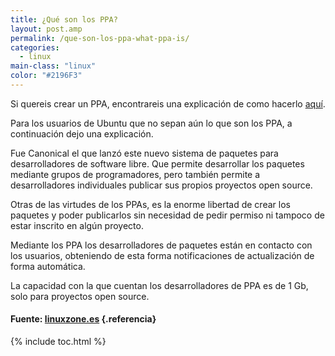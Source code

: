 ```yaml
---
title: ¿Qué son los PPA?
layout: post.amp
permalink: /que-son-los-ppa-what-ppa-is/
categories:
  - linux
main-class: "linux"
color: "#2196F3"
---
```

Si quereis crear un PPA, encontrareis una explicación de como hacerlo [aquí][1].

Para los usuarios de Ubuntu que no sepan aún lo que son los PPA, a continuación dejo una explicación.

Fue Canonical el que lanzó este nuevo sistema de paquetes para desarrolladores de software libre. Que permite desarrollar los paquetes mediante grupos de programadores, pero también permite a desarrolladores individuales publicar sus propios proyectos open source.


<!--ad-->


Otras de las virtudes de los PPAs, es la enorme libertad de crear los paquetes y poder publicarlos sin necesidad de pedir permiso ni tampoco de estar inscrito en algún proyecto.

Mediante los PPA los desarrolladores de paquetes están en contacto con los usuarios, obteniendo de esta forma notificaciones de actualización de forma automática.

La capacidad con la que cuentan los desarrolladores de PPA es de 1 Gb, solo para proyectos open source.

#### Fuente: <a target="_blank" href="http://www.linuxzone.es/">linuxzone.es</a> {.referencia}



 [1]: https://elbauldelprogramador.com/como-crear-un-repositorio-ppa-how/

{% include toc.html %}
